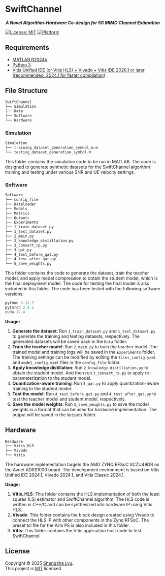 # SwiftChannel

<p align="center"> <em><b>A Novel Algorithm-Hardware Co-design for 5G MIMO Channel Estimation</b></em> <p>

[![License: MIT](https://img.shields.io/badge/License-MIT-yellow.svg)](#)
[![Platform](https://img.shields.io/badge/platform-FPGA-orange)](#)

## Requirements
- [MATLAB R2024b](https://www.mathworks.com/products/matlab.html)
- [Python 3](https://www.python.org/downloads/)
- [Vitis Unified IDE (or Vitis HLS) + Vivado + Vitis IDE 2020.1 or later (recommended: 2024.1 for faster compilation)](https://www.xilinx.com/support/download/index.html/content/xilinx/en/downloadNav/vitis.html)

## File Structure
```bash
SwiftChannel
├── Simulation
├── Data
├── Software
└── Hardware
```

### Simulation
```bash
Simulation
├── training_dataset_generation_symbol_m.m
└── testing_dataset_generation_symbol.m
```
This folder contains the simulation code to be run in MATLAB. The code is designed to generate synthetic datasets for the SwiftChannel algorithm training and testing under various SNR and UE velocity settings.

### Software
```bash
Software
├── config_file
├── Dataloader
├── Models
├── Metrics
├── Outputs
├── Experiments
├── 1_train_dataset.py
├── 1_test_dataset.py
├── 2_main.py
├── 2_knowledge_distillation.py
├── 3_convert_rp.py
├── 3_qat.py
├── 4_test_before_qat.py
├── 4_test_after_qat.py
└── 5_save_weights.py
```
This folder contains the code to generate the dataset, train the teacher model, and apply model compression to obtain the student model, which is the final deployment model. The code for testing the final model is also included in this folder. The code has been tested with the following software versions:
```python
python 3.12.7
pytorch 2.4.1
cuda 12.4
```

**Usage:**
1. **Generate the dataset**: Run `1_train_dataset.py` and `1_test_dataset.py` to generate the training and testing datasets, respectively. The generated datasets will be saved back in the `Data` folder.
2. **Train the teacher model**: Run `2_main.py` to train the teacher model. The trained model and training logs will be saved in the `Experiments` folder. The training settings can be modified by editing the `files_config.yaml` and `model_config.yaml` files in the `config_file` folder.
3. **Apply knowledge distillation**: Run `2_knowledge_distillation.py` to obtain the student model. And then run `3_convert_rp.py` to apply re-parameterization to the student model.
4. **Quantization-aware training**: Run `3_qat.py` to apply quantization-aware training to the student model.
5. **Test the model**: Run `4_test_before_qat.py` and `4_test_after_qat.py` to test the teacher model and student model, respectively.
6. **Save the model weights**: Run `5_save_weights.py` to save the model weights in a format that can be used for hardware implementation. The output will be saved in the `Outputs` folder.

## Hardware
```bash
Hardware
├── Vitis_HLS
├── Vivado
└── Vitis
```
The hardware implementation targets the AMD ZYNQ RFSoC XCZU49DR on the Avnet ADRS1000 board. The development environment is based on Vitis Unified IDE 2024.1, Vivado 2024.1, and Vitis Classic 2024.1.

**Usage:**
1. **Vitis_HLS**: This folder contains the HLS implementation of both the least squres (LS) estimator and SwiftChannel algorithm. The HLS code is written in C++/C and can be synthesized into hardware IP using Vitis HLS.
2. **Vivado**: This folder contains the block design created using Vivado to connect the HLS IP with other components in the Zynq RFSoC. The preset tcl file for the Arm PS is also included in this folder.
3. **Vitis**: This folder contains the Vitis application host code to test SwiftChannel.

## License

Copyright © 2025 [Shengzhe Lyu](https://github.com/shengzhelyu65).<br />
This project is [MIT](https://github.com/shengzhelyu65/SwiftChannel/blob/main/LICENSE.txt) licensed.
